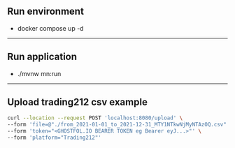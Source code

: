## Run environment

- docker compose up -d
---

## Run application

- ./mvnw mn:run

---

## Upload trading212 csv example

```bash 
curl --location --request POST 'localhost:8080/upload' \
--form 'file=@"./from_2021-01-01_to_2021-12-31_MTY1NTkwNjMyNTAzOQ.csv"' \
--form 'token="<GHOSTFOL.IO BEARER TOKEN eg Bearer eyJ...>"' \
--form 'platform="Trading212"'
```



